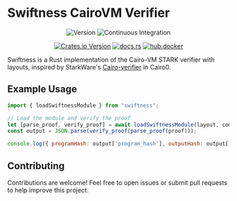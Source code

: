 # Swiftness CairoVM Verifier

<div align="center">

![Version](https://img.shields.io/badge/v0.1.2-green?style=flat-square&logo=git&logoColor=white&label=version)
![Continuous Integration](https://img.shields.io/github/actions/workflow/status/iosis-tech/swiftness/ci.yml?style=flat-square&logo=githubactions&logoColor=white&label=Continuous%20Integration)

[![Crates.io Version](https://img.shields.io/crates/v/swiftness?style=flat-square&logo=lootcrate)](https://crates.io/crates/swiftness)
[![docs.rs](https://img.shields.io/docsrs/swiftness?style=flat-square&logo=docsdotrs)](https://docs.rs/swiftness/)
[![hub.docker](https://img.shields.io/docker/pulls/okm165/swiftness?style=flat-square&logo=docker&logoColor=white&label=docker)](https://hub.docker.com/repository/docker/okm165/swiftness/tags)

</div>

Swiftness is a Rust implementation of the Cairo-VM STARK verifier with layouts, inspired by StarkWare's [Cairo-verifier](https://github.com/starkware-libs/cairo-lang) in Cairo0.

## Example Usage

```js
import { loadSwiftnessModule } from "swiftness";

// Load the module and verify the proof
let [parse_proof, verify_proof] = await loadSwiftnessModule(layout, commitment, stone);
const output = JSON.parse(verify_proof(parse_proof(proof)));

console.log({ programHash: output['program_hash'], outputHash: output['output_hash'] });
```

## Contributing

Contributions are welcome! Feel free to open issues or submit pull requests to help improve this project.
